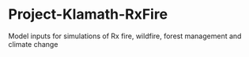 # Project-Klamath-RxFire
Model inputs for simulations of Rx fire, wildfire, forest management and climate change
